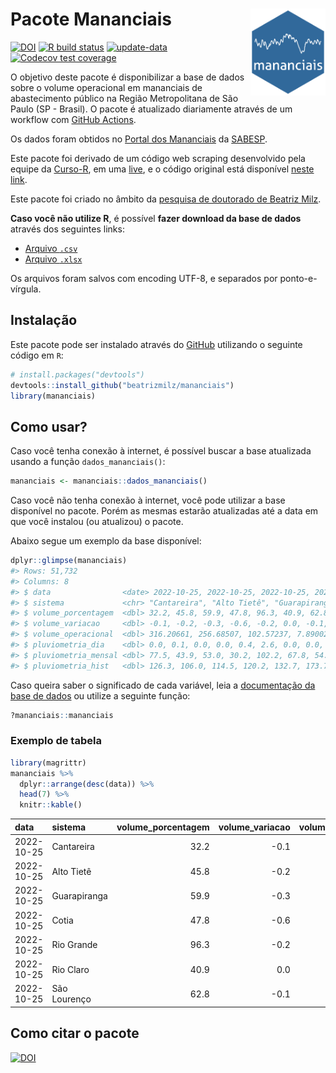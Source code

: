 
<!-- README.md is generated from README.Rmd. Please edit that file -->

# Pacote Mananciais <img src="man/figures/hexlogo.png" align="right" width = "120px"/>

<!-- badges: start -->

[![DOI](https://zenodo.org/badge/DOI/10.5281/zenodo.4733056.svg)](https://doi.org/10.5281/zenodo.4733056)
[![R build
status](https://github.com/beatrizmilz/mananciais/workflows/R-CMD-check/badge.svg)](https://github.com/beatrizmilz/mananciais/actions)
[![update-data](https://github.com/beatrizmilz/mananciais/actions/workflows/2-update_data.yaml/badge.svg)](https://github.com/beatrizmilz/mananciais/actions/workflows/2-update_data.yaml)
[![Codecov test
coverage](https://codecov.io/gh/beatrizmilz/mananciais/branch/master/graph/badge.svg)](https://codecov.io/gh/beatrizmilz/mananciais?branch=master)
<!-- badges: end -->

O objetivo deste pacote é disponibilizar a base de dados sobre o volume
operacional em mananciais de abastecimento público na Região
Metropolitana de São Paulo (SP - Brasil). O pacote é atualizado
diariamente através de um workflow com [GitHub
Actions](https://github.com/beatrizmilz/mananciais/actions).

Os dados foram obtidos no [Portal dos
Mananciais](http://mananciais.sabesp.com.br/Situacao) da
[SABESP](http://site.sabesp.com.br/site/Default.aspx).

Este pacote foi derivado de um código web scraping desenvolvido pela
equipe da [Curso-R](https://www.curso-r.com/), em uma
[live](https://youtu.be/jvZIxrMmOcQ), e o código original está
disponível [neste
link](https://github.com/curso-r/lives/blob/master/drafts/20200730_scraper_sabesp.R).

Este pacote foi criado no âmbito da [pesquisa de doutorado de Beatriz
Milz](https://beatrizmilz.github.io/tese/).

**Caso você não utilize R**, é possível **fazer download da base de
dados** através dos seguintes links:

- [Arquivo
  `.csv`](https://github.com/beatrizmilz/mananciais/raw/master/inst/extdata/mananciais.csv)
- [Arquivo
  `.xlsx`](https://github.com/beatrizmilz/mananciais/blob/master/inst/extdata/mananciais.xlsx?raw=true)

Os arquivos foram salvos com encoding UTF-8, e separados por
ponto-e-vírgula.

## Instalação

Este pacote pode ser instalado através do [GitHub](https://github.com/)
utilizando o seguinte código em `R`:

``` r
# install.packages("devtools")
devtools::install_github("beatrizmilz/mananciais")
library(mananciais)
```

## Como usar?

Caso você tenha conexão à internet, é possível buscar a base atualizada
usando a função `dados_mananciais()`:

``` r
mananciais <- mananciais::dados_mananciais() 
```

Caso você não tenha conexão à internet, você pode utilizar a base
disponível no pacote. Porém as mesmas estarão atualizadas até a data em
que você instalou (ou atualizou) o pacote.

Abaixo segue um exemplo da base disponível:

``` r
dplyr::glimpse(mananciais)
#> Rows: 51,732
#> Columns: 8
#> $ data                <date> 2022-10-25, 2022-10-25, 2022-10-25, 2022-10-25, 2…
#> $ sistema             <chr> "Cantareira", "Alto Tietê", "Guarapiranga", "Cotia…
#> $ volume_porcentagem  <dbl> 32.2, 45.8, 59.9, 47.8, 96.3, 40.9, 62.8, 32.3, 46…
#> $ volume_variacao     <dbl> -0.1, -0.2, -0.3, -0.6, -0.2, 0.0, -0.1, -0.1, -0.…
#> $ volume_operacional  <dbl> 316.20661, 256.68507, 102.57237, 7.89002, 108.0328…
#> $ pluviometria_dia    <dbl> 0.0, 0.1, 0.0, 0.0, 0.4, 2.6, 0.0, 0.0, 0.0, 0.0, …
#> $ pluviometria_mensal <dbl> 77.5, 43.9, 53.0, 30.2, 102.2, 67.8, 54.6, 77.5, 4…
#> $ pluviometria_hist   <dbl> 126.3, 106.0, 114.5, 120.2, 132.7, 173.7, 141.2, 1…
```

Caso queira saber o significado de cada variável, leia a [documentação
da base de
dados](https://beatrizmilz.github.io/mananciais/reference/mananciais.html)
ou utilize a seguinte função:

``` r
?mananciais::mananciais
```

### Exemplo de tabela

``` r
library(magrittr)
mananciais %>% 
  dplyr::arrange(desc(data)) %>% 
  head(7) %>%
  knitr::kable()
```

| data       | sistema      | volume_porcentagem | volume_variacao | volume_operacional | pluviometria_dia | pluviometria_mensal | pluviometria_hist |
|:-----------|:-------------|-------------------:|----------------:|-------------------:|-----------------:|--------------------:|------------------:|
| 2022-10-25 | Cantareira   |               32.2 |            -0.1 |          316.20661 |              0.0 |                77.5 |             126.3 |
| 2022-10-25 | Alto Tietê   |               45.8 |            -0.2 |          256.68507 |              0.1 |                43.9 |             106.0 |
| 2022-10-25 | Guarapiranga |               59.9 |            -0.3 |          102.57237 |              0.0 |                53.0 |             114.5 |
| 2022-10-25 | Cotia        |               47.8 |            -0.6 |            7.89002 |              0.0 |                30.2 |             120.2 |
| 2022-10-25 | Rio Grande   |               96.3 |            -0.2 |          108.03289 |              0.4 |               102.2 |             132.7 |
| 2022-10-25 | Rio Claro    |               40.9 |             0.0 |            5.58579 |              2.6 |                67.8 |             173.7 |
| 2022-10-25 | São Lourenço |               62.8 |            -0.1 |           55.76194 |              0.0 |                54.6 |             141.2 |

## Como citar o pacote

[![DOI](https://zenodo.org/badge/DOI/10.5281/zenodo.4733056.svg)](https://doi.org/10.5281/zenodo.4733056)
